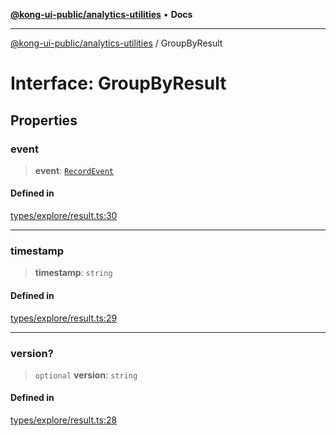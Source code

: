 [**@kong-ui-public/analytics-utilities**](../README.md) • **Docs**

***

[@kong-ui-public/analytics-utilities](../README.md) / GroupByResult

# Interface: GroupByResult

## Properties

### event

> **event**: [`RecordEvent`](RecordEvent.md)

#### Defined in

[types/explore/result.ts:30](https://github.com/Kong/public-ui-components/blob/main/packages/analytics/analytics-utilities/src/types/explore/result.ts#L30)

***

### timestamp

> **timestamp**: `string`

#### Defined in

[types/explore/result.ts:29](https://github.com/Kong/public-ui-components/blob/main/packages/analytics/analytics-utilities/src/types/explore/result.ts#L29)

***

### version?

> `optional` **version**: `string`

#### Defined in

[types/explore/result.ts:28](https://github.com/Kong/public-ui-components/blob/main/packages/analytics/analytics-utilities/src/types/explore/result.ts#L28)
